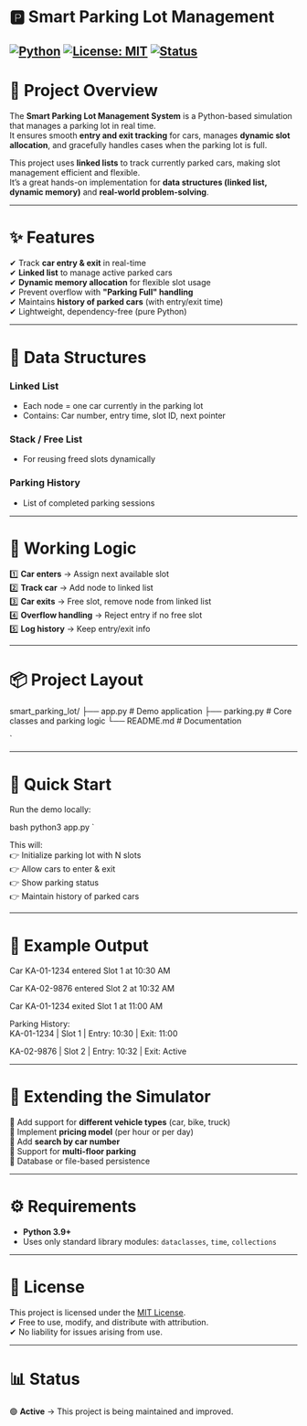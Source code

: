 # 🅿️ Smart Parking Lot Management

[![Python](https://img.shields.io/badge/python-3.9%2B-blue)](https://www.python.org/) 
[![License: MIT](https://img.shields.io/badge/License-MIT-green.svg)](https://opensource.org/licenses/MIT) 
[![Status](https://img.shields.io/badge/status-active-success.svg)]()  
---

# 📌 Project Overview
The **Smart Parking Lot Management System** is a Python-based simulation that manages a parking lot in real time.  
It ensures smooth **entry and exit tracking** for cars, manages **dynamic slot allocation**, and gracefully handles cases when the parking lot is full.  

This project uses **linked lists** to track currently parked cars, making slot management efficient and flexible.  
It’s a great hands-on implementation for **data structures (linked list, dynamic memory)** and **real-world problem-solving**.  

---

# ✨ Features
✔ Track **car entry & exit** in real-time  
✔ **Linked list** to manage active parked cars  
✔ **Dynamic memory allocation** for flexible slot usage  
✔ Prevent overflow with **"Parking Full" handling**  
✔ Maintains **history of parked cars** (with entry/exit time)  
✔ Lightweight, dependency-free (pure Python)  

---

# 🧠 Data Structures
### **Linked List**
- Each node = one car currently in the parking lot  
- Contains: Car number, entry time, slot ID, next pointer  

### **Stack / Free List**
- For reusing freed slots dynamically  

### **Parking History**
- List of completed parking sessions  

---

# 🧮 Working Logic
1️⃣ **Car enters** → Assign next available slot  
2️⃣ **Track car** → Add node to linked list  
3️⃣ **Car exits** → Free slot, remove node from linked list  
4️⃣ **Overflow handling** → Reject entry if no free slot  
5️⃣ **Log history** → Keep entry/exit info  

---

# 📦 Project Layout


smart\_parking\_lot/
├── app.py          # Demo application
├── parking.py      # Core classes and parking logic
└── README.md       # Documentation

`

---

# 🚀 Quick Start
Run the demo locally:

bash
python3 app.py
`

This will:            
👉 Initialize parking lot with N slots          
👉 Allow cars to enter & exit                 
👉 Show parking status                 
👉 Maintain history of parked cars           

---

# 🧪 Example Output


Car KA-01-1234 entered Slot 1 at 10:30 AM 

Car KA-02-9876 entered Slot 2 at 10:32 AM 

Car KA-01-1234 exited Slot 1 at 11:00 AM 

Parking History:                
KA-01-1234 | Slot 1 | Entry: 10:30 | Exit: 11:00

KA-02-9876 | Slot 2 | Entry: 10:32 | Exit: Active


---

# 🧩 Extending the Simulator               

🔹 Add support for **different vehicle types** (car, bike, truck)        
🔹 Implement **pricing model** (per hour or per day)         
🔹 Add **search by car number**           
🔹 Support for **multi-floor parking**         
🔹 Database or file-based persistence       

---

# ⚙️ Requirements

* **Python 3.9+**
* Uses only standard library modules: `dataclasses`, `time`, `collections`

---

# 📄 License

This project is licensed under the [MIT License](https://opensource.org/licenses/MIT).      
✔ Free to use, modify, and distribute with attribution.       
✔ No liability for issues arising from use.      

---

# 📊 Status

🟢 **Active** → This project is being maintained and improved.
